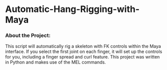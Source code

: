 # Automatic-Hang-Rigging-with-Maya
### About the Project:
This script will automatically rig a skeleton with FK controls within the Maya interface. If you select the first joint on each finger, it will set up the controls for you, including a finger spread and curl feature. This project was written in Python and makes use of the MEL commands. 

